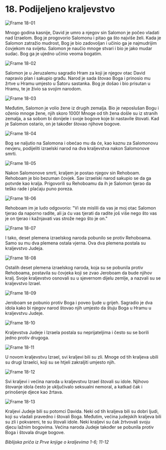 # 18. Podijeljeno kraljevstvo

![Frame 18-01](https://cdn.door43.org/obs/jpg/360px/obs-en-18-01.jpg)

Mnogo godina kasnije, David je umro a njegov sin Salomon je počeo vladati nad Izraelom. Bog je progovorio Salomonu i pitao ga što najviše želi. Kada je Salomon zatražio mudrost, Bog je bio zadovoljan i učinio ga je najmudrijim čovjekom na svijetu. Salomon je naučio mnoge stvari i bio je jako mudar sudac. Bog ga je ujedno učinio veoma bogatim.

![Frame 18-02](https://cdn.door43.org/obs/jpg/360px/obs-en-18-02.jpg)

Salomon je u Jeruzalemu sagradio Hram za koji je njegov otac David napravio plan i sakupio građu. Narod je sada štovao Boga i prinosio mu žrtve u Hramu umjesto u Šatoru sastanka. Bog je došao i bio prisutan u Hramu, te je živio sa svojim narodom.

![Frame 18-03](https://cdn.door43.org/obs/jpg/360px/obs-en-18-03.jpg)

Međutim, Salomon je volio žene iz drugih zemalja. Bio je neposlušan Bogu i oženio mnoge žene, njih skoro 1000! Mnoge od tih žena došle su iz stranih zemalja, a sa sobom bi donijele i svoje bogove koje bi nastavile štovati. Kad je Salomon ostario, on je također štovao njihove bogove.

![Frame 18-04](https://cdn.door43.org/obs/jpg/360px/obs-en-18-04.jpg)

Bog se naljutio na Salomona i obećao mu da će, kao kaznu za Salomonovu nevjeru, podijeliti izraelski narod na dva kraljevstva nakon Salomonove smrti.

![Frame 18-05](https://cdn.door43.org/obs/jpg/360px/obs-en-18-05.jpg)

Nakon Salomonove smrti, kraljem je postao njegov sin Rehoboam. Rehoboam je bio bezuman čovjek. Sav izraelski narod sakupio se da ga potvrde kao kralja. Prigovorili su Rehoboamu da ih je Salomon tjerao da teško rade i plaćaju puno poreza.

![Frame 18-06](https://cdn.door43.org/obs/jpg/360px/obs-en-18-06.jpg)

Rehoboam im je ludo odgovorio: "Vi ste mislili da vas je moj otac Salomon tjerao da naporno radite, ali ja ću vas tjerati da radite još više nego što vas je on tjerao i kažnjavati vas strože nego što je on."

![Frame 18-07](https://cdn.door43.org/obs/jpg/360px/obs-en-18-07.jpg)

I tako, deset plemena izraelskog naroda pobunilo se protiv Rehoboama. Samo su mu dva plemena ostala vjerna. Ova dva plemena postala su kraljevstvo Judeja.

![Frame 18-08](https://cdn.door43.org/obs/jpg/360px/obs-en-18-08.jpg)

Ostalih deset plemena izraelskog naroda, koja su se pobunila protiv Rehoboama, postavila su čovjeka koji se zvao Jeroboam da bude njihov kralj. Svoje kraljevstvo osnovali su u sjevernom dijelu zemlje, a nazvali su se kraljevstvo Izrael.

![Frame 18-09](https://cdn.door43.org/obs/jpg/360px/obs-en-18-09.jpg)

Jeroboam se pobunio protiv Boga i poveo ljude u grijeh. Sagradio je dva idola kako bi njegov narod štovao njih umjesto da štuju Boga u Hramu u kraljevstvu Judeje.

![Frame 18-10](https://cdn.door43.org/obs/jpg/360px/obs-en-18-10.jpg)

Kraljevstva Judeje i Izraela postala su neprijateljima i često su se borili jedno protiv drugoga.

![Frame 18-11](https://cdn.door43.org/obs/jpg/360px/obs-en-18-11.jpg)

U novom kraljevstvu Izrael, svi kraljevi bili su zli. Mnoge od tih kraljeva ubili su drugi Izraelci, koji su se htjeli zakraljiti umjesto njih.

![Frame 18-12](https://cdn.door43.org/obs/jpg/360px/obs-en-18-12.jpg)

Svi kraljevi i većina naroda u kraljevstvu Izrael štovali su idole. Njihovo štovanje idola često je uključivalo seksualni nemoral, a katkad čak i prinošenje djece kao žrtava.

![Frame 18-13](https://cdn.door43.org/obs/jpg/360px/obs-en-18-13.jpg)

Kraljevi Judeje bili su potomci Davida. Neki od tih kraljeva bili su dobri ljudi, koji su vladali pravedno i štovali Boga. Međutim, većina judejskih kraljeva bili su zli i pokvareni, te su štovali idole. Neki kraljevi su čak žrtvovali svoju djecu lažnim bogovima. Većina naroda Judeje također se pobunila protiv Boga i štovala druge bogove.

_Biblijska priča iz Prve knjige o kraljevima 1-6; 11-12_
